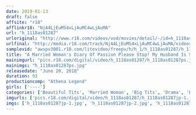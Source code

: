 ```yaml
---
date: 2019-01-13
draft: false
affsite: "r18"
afflinkr18: "NjA4LjEuMS4xLjAuMC4wLjAuMA"
url: "h_1118as01287"
urloriginal: "http://www.r18.com/videos/vod/movies/detail/-/id=h_1118as01287"
urlfinal: "http://media.r18.com/track/NjA4LjEuMS4xLjAuMC4wLjAuMA/videos/vod/movies/detail/-/id=h_1118as01287"
samplevid: "awspv3001.r18.com/litevideo/freepv/h/h_1/h_1118as01287/h_1118as01287_dmb_s.mp4"
title: "A Married Woman's Diary Of Passion Please Stop! My Husband Is Sleeping Nearby! But Ma'am, Your Panties Are So Dripping Wet..."
mainimgurl: "pics.r18.com/digital/video/h_1118as01287/h_1118as01287ps.jpg"
mainimgs: "h_1118as01287ps.jpg"
releasedate: "June 20, 2018"
duration: 93
productioncomp: "Athena Legend"
girls: ['----']
categories: ['Beautiful Tits', 'Married Woman', 'Big Tits', 'Drama', 'Blowjob']
imgurls: ['pics.r18.com/digital/video/h_1118as01287/h_1118as01287jp-1.jpg', 'pics.r18.com/digital/video/h_1118as01287/h_1118as01287jp-2.jpg', 'pics.r18.com/digital/video/h_1118as01287/h_1118as01287jp-3.jpg', 'pics.r18.com/digital/video/h_1118as01287/h_1118as01287jp-4.jpg', 'pics.r18.com/digital/video/h_1118as01287/h_1118as01287jp-5.jpg', 'pics.r18.com/digital/video/h_1118as01287/h_1118as01287jp-6.jpg', 'pics.r18.com/digital/video/h_1118as01287/h_1118as01287jp-7.jpg', 'pics.r18.com/digital/video/h_1118as01287/h_1118as01287jp-8.jpg', 'pics.r18.com/digital/video/h_1118as01287/h_1118as01287jp-9.jpg', 'pics.r18.com/digital/video/h_1118as01287/h_1118as01287jp-10.jpg', 'pics.r18.com/digital/video/h_1118as01287/h_1118as01287jp-11.jpg', 'pics.r18.com/digital/video/h_1118as01287/h_1118as01287jp-12.jpg', 'pics.r18.com/digital/video/h_1118as01287/h_1118as01287jp-13.jpg', 'pics.r18.com/digital/video/h_1118as01287/h_1118as01287jp-14.jpg', 'pics.r18.com/digital/video/h_1118as01287/h_1118as01287jp-15.jpg', 'pics.r18.com/digital/video/h_1118as01287/h_1118as01287jp-16.jpg', 'pics.r18.com/digital/video/h_1118as01287/h_1118as01287jp-17.jpg', 'pics.r18.com/digital/video/h_1118as01287/h_1118as01287jp-18.jpg', 'pics.r18.com/digital/video/h_1118as01287/h_1118as01287jp-19.jpg', 'pics.r18.com/digital/video/h_1118as01287/h_1118as01287jp-20.jpg']
imgs: ['h_1118as01287jp-1.jpg', 'h_1118as01287jp-2.jpg', 'h_1118as01287jp-3.jpg', 'h_1118as01287jp-4.jpg', 'h_1118as01287jp-5.jpg', 'h_1118as01287jp-6.jpg', 'h_1118as01287jp-7.jpg', 'h_1118as01287jp-8.jpg', 'h_1118as01287jp-9.jpg', 'h_1118as01287jp-10.jpg', 'h_1118as01287jp-11.jpg', 'h_1118as01287jp-12.jpg', 'h_1118as01287jp-13.jpg', 'h_1118as01287jp-14.jpg', 'h_1118as01287jp-15.jpg', 'h_1118as01287jp-16.jpg', 'h_1118as01287jp-17.jpg', 'h_1118as01287jp-18.jpg', 'h_1118as01287jp-19.jpg', 'h_1118as01287jp-20.jpg']
---
```

